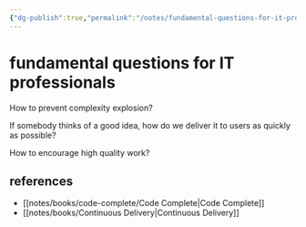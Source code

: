 ```yaml
---
{"dg-publish":true,"permalink":"/notes/fundamental-questions-for-it-professionals/","dgHomeLink":true,"dgPassFrontmatter":false,"dgShowBacklinks":true,"dgShowLocalGraph":true}
---
```


# fundamental questions for IT professionals

How to prevent complexity explosion?

If somebody thinks of a good idea, how do we deliver it to users as quickly as possible?

How to encourage high quality work?


## references

- [[notes/books/code-complete/Code Complete|Code Complete]]
- [[notes/books/Continuous Delivery|Continuous Delivery]]

